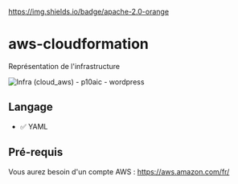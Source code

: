 https://img.shields.io/badge/apache-2.0-orange 


# aws-cloudformation

Représentation de l'infrastructure

![Infra (cloud_aws) - p10aic - wordpress](https://user-images.githubusercontent.com/46109209/125218939-80a12580-e2b3-11eb-9156-36740de4ee7b.png)


## Langage

 - :white_check_mark: YAML


## Pré-requis
Vous aurez besoin d'un compte AWS : https://aws.amazon.com/fr/
